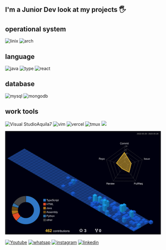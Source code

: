 ## I'm a Junior Dev look at my projects 🖐️

## operational system

![linix](https://img.shields.io/badge/Linux-FCC624?style=for-the-badge&logo=linux&logoColor=black)
![arch](https://img.shields.io/badge/Arch_Linux-1793D1?style=for-the-badge&logo=arch-linux&logoColor=white)

## language
![java](https://img.shields.io/badge/Java-ED8B00?style=for-the-badge&logo=java&logoColor=white)
![type](https://img.shields.io/badge/TypeScript-007ACC?style=for-the-badge&logo=typescript&logoColor=white)
![react](https://img.shields.io/badge/React-20232A?style=for-the-badge&logo=react&logoColor=61DAFB)



## database

![mysql](https://img.shields.io/badge/MySQL-00000F?style=for-the-badge&logo=mysql&logoColor=white)
![mongodb](https://img.shields.io/badge/MongoDB-4EA94B?style=for-the-badge&logo=mongodb&logoColor=white)

 ##  work tools
![Visual Studio](https://img.shields.io/badge/Visual_Studio_Code-0078D4?style=for-the-badge&logo=visual%20studio%20code&logoColor=white)Aquila7
![vim](https://img.shields.io/badge/VIM-%2311AB00.svg?&style=for-the-badge&logo=vim&logoColor=white)
![vercel](https://img.shields.io/badge/Vercel-000000?style=for-the-badge&logo=vercel&logoColor=white)
![tmux](https://img.shields.io/badge/tmux-1BB91F?style=for-the-badge&logo=tmux&logoColor=white)
![](https://img.shields.io/badge/Tor_Browser-7D4698?style=for-the-badge&logo=Tor-Browser&logoColor=white)
 
 

![aquillae777](profile-3d-contrib/profile-night-view.svg)

[![Youtube](https://img.shields.io/badge/YouTube-FF0000?style=for-the-badge&logo=youtube&logoColor=white)](https://www.youtube.com/channel/UCgVNESgTeMpdjbP_OLhg0Og)
[![whatsap](https://img.shields.io/badge/WhatsApp-25D366?style=for-the-badge&logo=whatsapp&logoColor=white)](https://api.whatsapp.com/send?phone=5511933715191&)
[![instagram](https://img.shields.io/badge/Instagram-E4405F?style=for-the-badge&logo=instagram&logoColor=white)](https://www.instagram.com/aquillae7/)
[![linkedin](https://img.shields.io/badge/LinkedIn-0077B5?style=for-the-badge&logo=linkedin&logoColor=white)](https://www.linkedin.com/in/kau%C3%A3-marques-8896b4249/)
